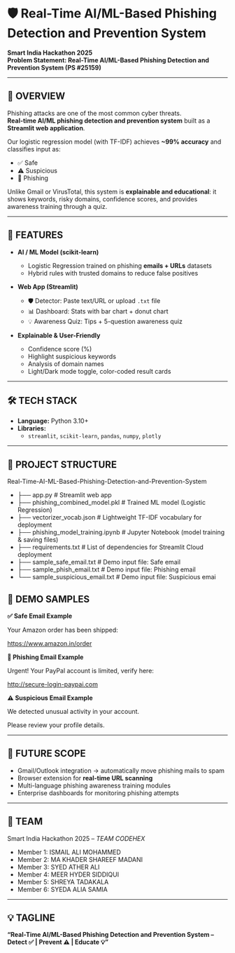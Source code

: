 # 🛡️ Real-Time AI/ML-Based Phishing Detection and Prevention System

**Smart India Hackathon 2025**  
**Problem Statement: Real-Time AI/ML-Based Phishing Detection and Prevention System (PS #25159)**  

---

## 📌 OVERVIEW  
Phishing attacks are one of the most common cyber threats.  
 **Real-time AI/ML phishing detection and prevention system** built as a **Streamlit web application**.  

Our logistic regression model (with TF-IDF) achieves **~99% accuracy** and classifies input as:  
- ✅ Safe  
- ⚠ Suspicious  
- 🚨 Phishing  

Unlike Gmail or VirusTotal, this system is **explainable and educational**: it shows keywords, risky domains, confidence scores, and provides awareness training through a quiz.  

---

## 🚀 FEATURES  

- **AI / ML Model (scikit-learn)**  
  - Logistic Regression trained on phishing **emails + URLs** datasets  
  - Hybrid rules with trusted domains to reduce false positives  

- **Web App (Streamlit)**  
  - 🛡️ Detector: Paste text/URL or upload `.txt` file  
  - 📊 Dashboard: Stats with bar chart + donut chart  
  - 💡 Awareness Quiz: Tips + 5-question awareness quiz  

- **Explainable & User-Friendly**  
  - Confidence score (%)  
  - Highlight suspicious keywords  
  - Analysis of domain names  
  - Light/Dark mode toggle, color-coded result cards  

---

## 🛠️ TECH STACK  

- **Language:** Python 3.10+  
- **Libraries:**  
  - `streamlit`, `scikit-learn`, `pandas`, `numpy`, `plotly`  

---

## 📂 PROJECT STRUCTURE  
Real-Time-AI-ML-Based-Phishing-Detection-and-Prevention-System

- ├── app.py # Streamlit web app
- ├── phishing_combined_model.pkl # Trained ML model (Logistic Regression)
- ├── vectorizer_vocab.json # Lightweight TF-IDF vocabulary for deployment
- ├── phishing_model_training.ipynb # Jupyter Notebook (model training & saving files)
- ├── requirements.txt # List of dependencies for Streamlit Cloud deployment
- ├── sample_safe_email.txt # Demo input file: Safe email
- ├── sample_phish_email.txt # Demo input file: Phishing email
- └── sample_suspicious_email.txt # Demo input file: Suspicious emai

## 🎯 DEMO SAMPLES  

**✅ Safe Email Example**

Your Amazon order has been shipped:

https://www.amazon.in/order




**🚨 Phishing Email Example**

Urgent! Your PayPal account is limited, verify here:

http://secure-login-paypai.com




**⚠ Suspicious Email Example**

We detected unusual activity in your account.

Please review your profile details.




---

## 🚀 FUTURE SCOPE  

- Gmail/Outlook integration → automatically move phishing mails to spam  
- Browser extension for **real-time URL scanning**  
- Multi-language phishing awareness training modules  
- Enterprise dashboards for monitoring phishing attempts  

---

## 👥 TEAM  

Smart India Hackathon 2025 – *TEAM CODEHEX*  


- Member 1: ISMAIL ALI MOHAMMED
- Member 2: MA KHADER SHAREEF MADANI
- Member 3: SYED ATHER ALI
- Member 4: MEER HYDER SIDDIQUI
- Member 5: SHREYA TADAKALA
- Member 6: SYEDA ALIA SAMIA

---
## 💡 TAGLINE  

**“Real-Time AI/ML-Based Phishing Detection and Prevention System – Detect ✅ | Prevent ⚠ | Educate 💡”**
